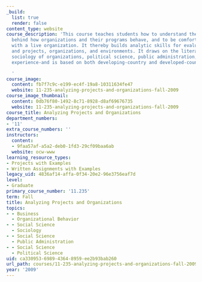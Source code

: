 ```yaml
---
_build:
  list: true
  render: false
content_type: website
course_description: 'This course teaches students how to understand the rationality
  behind how organizations and their programs behave, and to be comfortable and analytical
  with a live organization. It thereby builds analytic skills for evaluating programs
  and projects, organizations, and environments. It draws on the literature of the
  sociology of organizations, political science, public administration, and historical
  experience-and is based on both developing-country and developed-country experience.

  '
course_image:
  content: fb7f7c9c-e199-ec4f-19a8-10311634fe47
  website: 11-235-analyzing-projects-and-organizations-fall-2009
course_image_thumbnail:
  content: 0db76f80-1492-8c71-8928-d8af69676735
  website: 11-235-analyzing-projects-and-organizations-fall-2009
course_title: Analyzing Projects and Organizations
department_numbers:
- '11'
extra_course_numbers: ''
instructors:
  content:
  - 9faa57af-a5a2-deb0-1fd3-29cf09baa6ab
  website: ocw-www
learning_resource_types:
- Projects with Examples
- Written Assignments with Examples
legacy_uid: 4836af14-affa-0f34-20e2-96e3756eaf7d
level:
- Graduate
primary_course_number: '11.235'
term: Fall
title: Analyzing Projects and Organizations
topics:
- - Business
  - Organizational Behavior
- - Social Science
  - Sociology
- - Social Science
  - Public Administration
- - Social Science
  - Political Science
uid: ca330953-6989-4364-8959-ee2b93bab260
url_path: courses/11-235-analyzing-projects-and-organizations-fall-2009
year: '2009'
---
```

